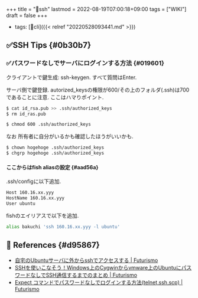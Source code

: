 +++
title = "📝ssh"
lastmod = 2022-08-19T07:00:18+09:00
tags = ["WIKI"]
draft = false
+++

-   tags: [🔖cli]({{< relref "20220528093441.md" >}})


## ✅SSH Tips {#0b30b7}


### ✅パスワードなしでサーバにログインする方法 {#019601}

クライアントで鍵生成: ssh-keygen. すべて質問はEnter.

サーバ側で鍵登録. autorized_keysの権限が600/その上のフォルダ(.ssh)は700であることに注意. ここはハマりポイント.

```sh
$ cat id_rsa.pub >> .ssh/authorized_keys
$ rm id_ras.pub

$ chmod 600 .ssh/authorized_keys
```

なお 所有者に自分がいるかも確認したほうがいいかも.

```sh
$ chown hogehoge .ssh/authorized_keys
$ chgrp hogehoge .ssh/authorized_keys
```


#### ここからはfish aliasの設定 {#aad56a}

.ssh/configに以下追加.

```sh
Host 160.16.xx.yyy
HostName 160.16.xx.yyy
User ubuntu
```

fishのエイリアスで以下を追加.

```sh
alias bakuchi 'ssh 160.16.xx.yyy -l ubuntu'
```


## <span class="org-todo todo _">🔗</span> References {#d95867}

-   [自宅のUbuntuサーバに外からsshでアクセスする | Futurismo](https://futurismo.biz/archives/6862/)
-   [SSHを使いこなそう！Windows上のCygwinからvmware上のUbuntuにパスワードなしでSSH通信するまでのまとめ | Futurismo](https://futurismo.biz/archives/1266/)
-   [Expect コマンドでパスワードなしでログインする方法(telnet,ssh,scp) | Futurismo](https://futurismo.biz/archives/1272/)
